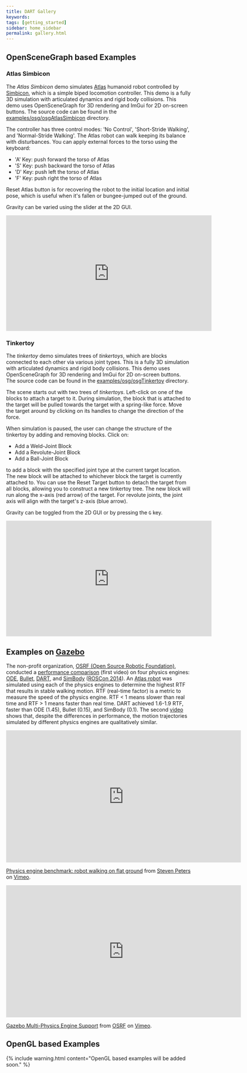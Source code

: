 ```yaml
---
title: DART Gallery
keywords: 
tags: [getting_started]
sidebar: home_sidebar
permalink: gallery.html
---
```


## OpenSceneGraph based Examples

### Atlas Simbicon

The *Atlas Simbicon* demo simulates [Atlas](http://www.bostondynamics.com/robot_Atlas.html) humanoid robot controlled by [Simbicon](http://www.cs.ubc.ca/~van/papers/Simbicon.htm), which is a simple biped locomotion controller. This demo is a fully 3D simulation with articulated dynamics and rigid body collisions. This demo uses OpenSceneGraph for 3D rendering and ImGui for 2D on-screen buttons. The source code can be found in the [examples/osg/osgAtlasSimbicon](https://github.com/dartsim/dart/tree/release-6.1/examples/osg/osgAtlasSimbicon) directory.

The controller has three control modes: 'No Control', 'Short-Stride Walking', and 'Normal-Stride Walking'. The Atlas robot can walk keeping its balance with disturbances. You can apply external forces to the torso using the keyboard:
- 'A' Key: push forward the torso of Atlas
- 'S' Key: push backward the torso of Atlas
- 'D' Key: push left the torso of Atlas
- 'F' Key: push right the torso of Atlas

<span class="label label-default">Reset Atlas</span> button is for recovering the robot to the initial location and initial pose, which is useful when it's fallen or bungee-jumped out of the ground.

Gravity can be varied using the slider at the 2D GUI.

<iframe width="560" height="315" src="https://www.youtube.com/embed/Ve_MRMTvGX8" frameborder="0" allowfullscreen></iframe>

### Tinkertoy

The *tinkertoy* demo simulates trees of *tinkertoys*, which are blocks connected to each other via various joint types. This is a fully 3D simulation with articulated dynamics and rigid body collisions. This demo uses OpenSceneGraph for 3D rendering and ImGui for 2D on-screen buttons. The source code can be found in the [examples/osg/osgTinkertoy](https://github.com/dartsim/dart/tree/release-6.1/examples/osg/osgTinkertoy) directory.

The scene starts out with two trees of *tinkertoys*. Left-click on one of the blocks to attach a target to it. During simulation, the block that is attached to the target will be pulled towards the target with a spring-like force. Move the target around by clicking on its handles to change the direction of the force.

When simulation is paused, the user can change the structure of the tinkertoy by adding and removing blocks. Click on:

- <span class="label label-default">Add a Weld-Joint Block</span>
- <span class="label label-default">Add a Revolute-Joint Block</span>
- <span class="label label-default">Add a Ball-Joint Block</span>

to add a block with the specified joint type at the current target location. The new block will be attached to whichever block the target is currently attached to. You can use the <span class="label label-default">Reset Target</span> button to detach the target from all blocks, allowing you to construct a new tinkertoy tree. The new block will run along the x-axis (red arrow) of the target. For revolute joints, the joint axis will align with the target's z-axis (blue arrow).

Gravity can be toggled from the 2D GUI or by pressing the `G` key.

<iframe width="560" height="315" src="https://www.youtube.com/embed/FiKtZWShv2M" frameborder="0" allowfullscreen></iframe>

## Examples on [Gazebo](http://www.gazebosim.org/)

The non-profit organization, [OSRF (Open Source Robotic Foundation)](http://www.osrfoundation.org/), conducted a [performance comparison](https://vimeo.com/105584932) (first video) on four physics engines: [ODE](http://www.ode.org/), [Bullet](http://bulletphysics.org/), [DART](http://dartsim.github.io/), and [SimBody](https://simtk.org/projects/simbody) ([ROSCon 2014](http://www.osrfoundation.org/wordpress2/wp-content/uploads/2015/04/roscon2014_scpeters.pdf)). An [Atlas robot](http://www.bostondynamics.com/robot_Atlas.html) was simulated using each of the physics engines to determine the highest RTF that results in stable walking motion. RTF (real-time factor) is a metric to measure the speed of the physics engine. RTF < 1 means slower than real time and RTF > 1 means faster than real time. DART achieved 1.6-1.9 RTF, faster than ODE (1.45), Bullet (0.15), and SimBody (0.1). The second [video](https://vimeo.com/84443645) shows that, despite the differences in performance, the motion trajectories simulated by different physics engines are qualitatively similar.

<iframe src="https://player.vimeo.com/video/105584932" width="640" height="360" frameborder="0" webkitallowfullscreen mozallowfullscreen allowfullscreen></iframe>
<p><a href="https://vimeo.com/105584932">Physics engine benchmark: robot walking on flat ground</a> from <a href="https://vimeo.com/user10437789">Steven Peters</a> on <a href="https://vimeo.com">Vimeo</a>.</p>

<iframe src="https://player.vimeo.com/video/84443645" width="640" height="360" frameborder="0" webkitallowfullscreen mozallowfullscreen allowfullscreen></iframe>
<p><a href="https://vimeo.com/84443645">Gazebo Multi-Physics Engine Support</a> from <a href="https://vimeo.com/osrfoundation">OSRF</a> on <a href="https://vimeo.com">Vimeo</a>.</p>

## OpenGL based Examples

{% include warning.html content="OpenGL based examples will be added soon." %}

